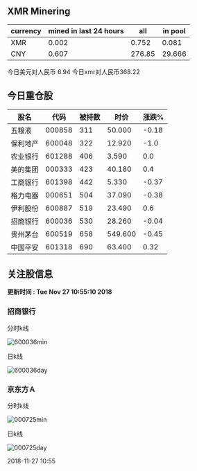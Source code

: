 ## XMR Minering

|currency|mined in last 24 hours|all|in pool|
|---|---|---|---|
|XMR|0.002|0.752|0.081|
|CNY|0.607|276.85|29.666|

今日美元对人民币 6.94	今日xmr对人民币368.22


## 今日重仓股 

|股名|代码|被持数|时价|涨跌%|
|---|---|---|---|---|
|五粮液|000858|311|50.000|-0.18|
|保利地产|600048|322|12.920|-1.0|
|农业银行|601288|406|3.590|0.0|
|美的集团|000333|423|40.180|0.4|
|工商银行|601398|442|5.330|-0.37|
|格力电器|000651|504|37.090|-0.38|
|伊利股份|600887|519|23.490|0.6|
|招商银行|600036|530|28.260|-0.04|
|贵州茅台|600519|658|549.600|-0.45|
|中国平安|601318|690|63.400|0.32|

## 关注股信息
**更新时间 : Tue Nov 27 10:55:10 2018**
### 招商银行 
分时k线

![600036min](http://image.sinajs.cn/newchart/min/n/sh600036.gif)

日k线

![600036day](http://image.sinajs.cn/newchart/daily/n/sh600036.gif)

### 京东方Ａ 
分时k线

![000725min](http://image.sinajs.cn/newchart/min/n/sz000725.gif)

日k线

![000725day](http://image.sinajs.cn/newchart/daily/n/sz000725.gif)

2018-11-27 10:55